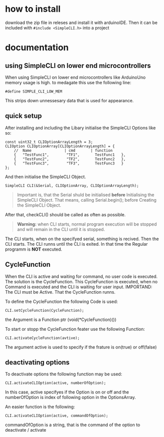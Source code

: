 # how to install 

download the zip file in releses
and install it with arduinoIDE.
Then it can be included with `#include <SimpleCLI.h>` into a project

# documentation

## using SimpleCLI on lower end microcontrollers

When using SimpleCLI on lower end microcontrollers like ArduinoUno memory usage is high. to medagate this use the following line:
```
#define SIMPLE_CLI_LOW_MEM
```
This strips down unnessesary data that is used for appearance.

## quick setup

After installing and including the Libary initialise the SimpleCLI Options like so:
```
const uint32_t CLIOptionArrayLength = 3;
CLIOption CLIOptionArray[CLIOptionArrayLength] = {
    //  Name               | cmd       | function
    {   "TestFunc1",        "TF1",       TestFunc1   },
    {   "TestFunc2",        "TF2",       TestFunc2   },
    {   "TestFunc3",        "TF3",       TestFunc3   }
};
```
And then initialise the SimpleCLI Object.
```
SimpleCLI CLI(&Serial, CLIOptionArray, CLIOptionArrayLength);
```
> Important is, that the Serial shuld be initialised **before** Initialising the SimpleCLI Object. That means, calling Serial.begin(); before Creating the SimpleCLI Object.

After that, checkCLI() should be called as often as possible. 

> **Warning:** when CLI starts, normal program execution will be stopped and will remain in the CLI until it is stopped.

The CLI starts, when on the specifyed serial, something is recived. Then the CLI starts. 
The CLI runns until the CLI is exited. In that time the Regular programm is **NOT** executed.

## CycleFunction

When the CLI is active and waiting for command, no user code is executed. The solution is the CycleFunction. 
This CycleFunction is executed, when no Command is executed and the CLI is waiting for user input. 
IMPORTAND: The CLI must be Active. That the CycleFunction runns.

To define the CycleFunction the following Code is used:
```
CLI.setCycleFunction(CycleFunction);
```
the Argument is a Function ptr (void(*CycleFunction)())

To start or stopp the CycleFunction feater use the following Function: 
```
CLI.activateCycleFunction(avtive);
```
The argument active is used to specify if the frature is on(true) or off(false)

## deactivating options

To deactivate options the following function may be used: 
```
CLI.activateCLIOption(active, numberOfOption);
```
In this case, active specifyes if the Option is on or off and the numberOfOption is index of following option in the OptionsArray. 

An easier function is the following: 
```
CLI.activateCLIOption(active, commandOfOption);
```
commandOfOption is a string, that is the command of the option to deactivate / activate

